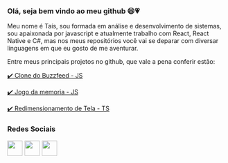 ### Olá, seja bem vindo ao meu github 😄💗

Meu nome é Taís, sou formada em análise e desenvolvimento de sistemas, sou apaixonada por javascript e atualmente trabalho com React, React Native e C#, mas nos meus repositórios você vai se deparar com diversar linguagens em que eu gosto de me aventurar.

Entre meus principais projetos no github, que vale a pena conferir estão: 
<p><a href="https://github.com/taisspadotin/buzzfeed_quiz">✔️ Clone do Buzzfeed - JS</a></p>
<p><a href="https://github.com/taisspadotin/jogo-memoria">✔️ Jogo da memoria - JS</a></p>
<p><a href="https://github.com/taisspadotin/resizable-image-tsx">✔️ Redimensionamento de Tela - TS</a></p>

### Redes Sociais
<div style="display: flex">
  <a href="https://pt-pt.facebook.com/tais.spadotin" style="margin-right: 5px;"><img style="width: 35px; height: 35px;" src="https://cdn.icon-icons.com/icons2/1826/PNG/512/4202110facebooklogosocialsocialmedia-115707_115594.png"/></a>
  <a href="https://www.instagram.com/taisspadotin/" style="margin-right: 5px;"><img style="width: 35px; height: 35px;" src="https://cdn-icons-png.flaticon.com/512/1409/1409946.png"/></a>
  <a href="https://br.linkedin.com/in/ta%C3%ADs-spadotin-032b30178" style="margin-right: 5px;"><img style="width: 35px; height: 35px;" src="https://cdn-icons-png.flaticon.com/512/174/174857.png"/></a>
</div>
